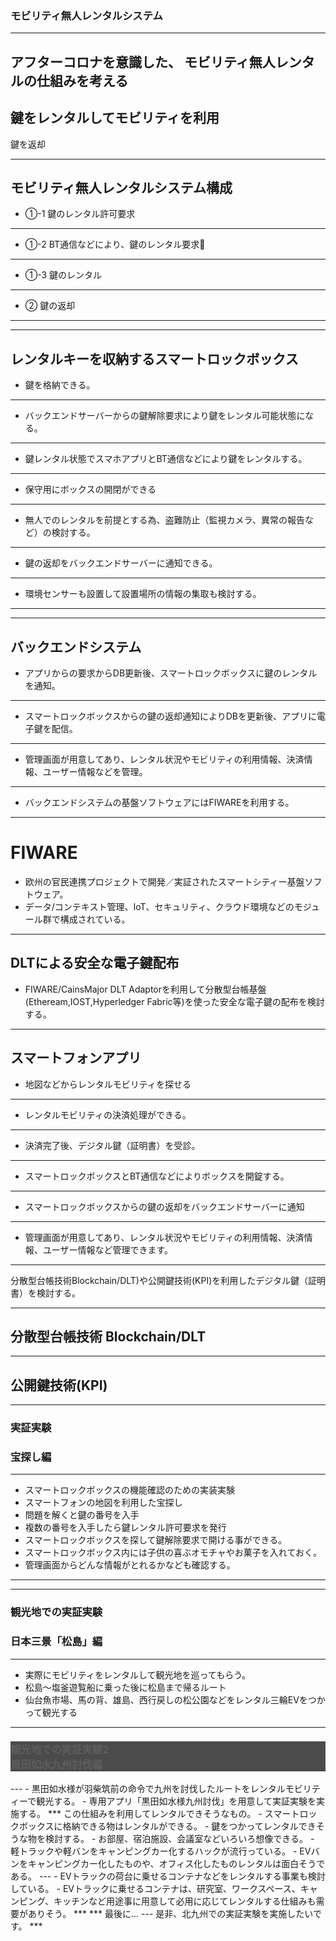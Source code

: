 ### モビリティ無人レンタルシステム
---
アフターコロナを意識した、
モビリティ無人レンタルの仕組みを考える
---
鍵をレンタルしてモビリティを利用
---
鍵を返却

***

モビリティ無人レンタルシステム構成
---
- ①-1 鍵のレンタル許可要求
---
- ①-2 BT通信などにより、鍵のレンタル要求
---
- ①-3 鍵のレンタル
---
- ② 鍵の返却
***
***
レンタルキーを収納するスマートロックボックス
---
- 鍵を格納できる。
---
- バックエンドサーバーからの鍵解除要求により鍵をレンタル可能状態になる。
---
- 鍵レンタル状態でスマホアプリとBT通信などにより鍵をレンタルする。
---
- 保守用にボックスの開閉ができる
---
- 無人でのレンタルを前提とする為、盗難防止（監視カメラ、異常の報告など）の検討する。
---
- 鍵の返却をバックエンドサーバーに通知できる。
---
- 環境センサーも設置して設置場所の情報の集取も検討する。
***
***
バックエンドシステム
---
- アプリからの要求からDB更新後、スマートロックボックスに鍵のレンタルを通知。
---
- スマートロックボックスからの鍵の返却通知によりDBを更新後、アプリに電子鍵を配信。
---
- 管理画面が用意してあり、レンタル状況やモビリティの利用情報、決済情報、ユーザー情報などを管理。
---
- バックエンドシステムの基盤ソフトウェアにはFIWAREを利用する。
***
# FIWARE
- 欧州の官民連携プロジェクトで開発／実証されたスマートシティー基盤ソフトウェア。
- データ/コンテキスト管理、IoT、セキュリティ、クラウド環境などのモジュール群で構成されている。
---
## DLTによる安全な電子鍵配布
- FIWARE/CainsMajor DLT Adaptorを利用して分散型台帳基盤(Etheream,IOST,Hyperledger Fabric等)を使った安全な電子鍵の配布を検討する。

***

スマートフォンアプリ
---
- 地図などからレンタルモビリティを探せる
---
- レンタルモビリティの決済処理ができる。
---
- 決済完了後、デジタル鍵（証明書）を受診。
---
- スマートロックボックスとBT通信などによりボックスを開錠する。
---
- スマートロックボックスからの鍵の返却をバックエンドサーバーに通知
---
- 管理画面が用意してあり、レンタル状況やモビリティの利用情報、決済情報、ユーザー情報など管理できます。
---
分散型台帳技術Blockchain/DLT)や公開鍵技術(KPI)を利用したデジタル鍵（証明書）を検討する。
***
## 分散型台帳技術 Blockchain/DLT
---
## 公開鍵技術(KPI)
***
### 実証実験 
### 宝探し編
---
- スマートロックボックスの機能確認のための実装実験
- スマートフォンの地図を利用した宝探し
- 問題を解くと鍵の番号を入手
- 複数の番号を入手したら鍵レンタル許可要求を発行
- スマートロックボックスを探して鍵解除要求で開ける事ができる。
- スマートロックボックス内には子供の喜ぶオモチャやお菓子を入れておく。
- 管理画面からどんな情報がとれるかなども確認する。
***
***
### 観光地での実証実験 
### 日本三景「松島」編
---
- 実際にモビリティをレンタルして観光地を巡ってもらう。
- 松島〜塩釜遊覧船に乗った後に松島まで帰るルート
- 仙台魚市場、馬の背、雄島、西行戻しの松公園などをレンタル三輪EVをつかって観光する
***
<section data-background="https://cache.sengokuixa.jp/world/20210908-01/img/card/chara/1143_JPJktZz6.png">
<h3 style="background-color:#000000;opacity: 0.7;">観光地での実証実験2<br/>黒田如水九州討伐編</h3>
</section>
---
- 黒田如水様が羽柴筑前の命令で九州を討伐したルートをレンタルモビリティーで観光する。
- 専用アプリ「黒田如水様九州討伐」を用意して実証実験を実施する。
***
この仕組みを利用してレンタルできそうなもの。
- スマートロックボックスに格納できる物はレンタルができる。
- 鍵をつかってレンタルできそうな物を検討する。
- お部屋、宿泊施設、会議室などいろいろ想像できる。
- 軽トラックや軽バンをキャンピングカー化するハックが流行っている。
- EVバンをキャンピングカー化したものや、オフィス化したものレンタルは面白そうである。
---
- EVトラックの荷台に乗せるコンテナなどをレンタルする事業も検討している。
- EVトラックに乗せるコンテナは、研究室、ワークスペース、キャンピング、キッチンなど用途事に用意して必用に応じてレンタルする仕組みも需要がありそう。
***
***
最後に...
---
是非、北九州での実証実験を実施したいです。
***